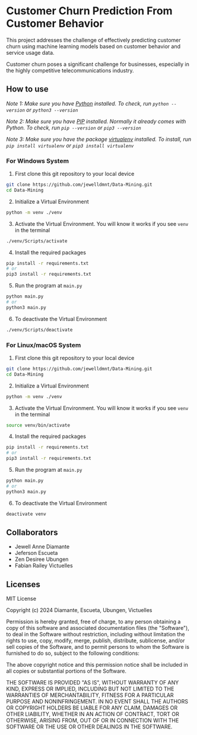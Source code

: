 # Customer Churn Prediction From Customer Behavior

This project addresses the challenge of effectively predicting customer churn using machine learning models based on customer behavior and service usage data.

Customer churn poses a significant challenge for businesses, especially in the highly competitive telecommunications industry.

## How to use

*Note 1: Make sure you have [Python](https://www.python.org/downloads/) installed. To check, run `python --version` or `python3 --version`*

*Note 2: Make sure you have [PIP](https://pypi.org/project/pip/) installed. Normally it already comes with Python. To check, run `pip --version` or `pip3 --version`*

*Note 3: Make sure you have the package [virtualenv](https://docs.python.org/3/library/venv.html) installed. To install, run `pip install virtualenv` or `pip3 install virtualenv`*

### For Windows System

1. First clone this git repository to your local device
```bash
git clone https://github.com/jewelldmnt/Data-Mining.git
cd Data-Mining
```

2. Initialize a Virtual Environment
```bash
python -m venv ./venv
```

3. Activate the Virtual Environment. You will know it works if you see `venv` in the terminal
```bash
./venv/Scripts/activate
```

4. Install the required packages
```bash
pip install -r requirements.txt
# or
pip3 install -r requirements.txt
```

5. Run the program at `main.py`
```bash
python main.py
# or
python3 main.py
```

6. To deactivate the Virtual Environment
```bash
./venv/Scripts/deactivate
```


### For Linux/macOS System
1. First clone this git repository to your local device
```bash
git clone https://github.com/jewelldmnt/Data-Mining.git
cd Data-Mining
```

2. Initialize a Virtual Environment
```bash
python -m venv ./venv
```

3. Activate the Virtual Environment. You will know it works if you see `venv` in the terminal
```bash
source venv/bin/activate
```

4. Install the required packages
```bash
pip install -r requirements.txt
# or
pip3 install -r requirements.txt
```

5. Run the program at `main.py`
```bash
python main.py
# or
python3 main.py
```

6. To deactivate the Virtual Environment
```bash
deactivate venv
```


## Collaborators

- Jewell Anne Diamante
- Jeferson Escueta
- Zen Desiree Ubungen
- Fabian Railey Victuelles


## Licenses

MIT License

Copyright (c) 2024 Diamante, Escueta, Ubungen, Victuelles

Permission is hereby granted, free of charge, to any person obtaining a copy of this software and associated documentation files (the "Software"), to deal in the Software without restriction, including without limitation the rights to use, copy, modify, merge, publish, distribute, sublicense, and/or sell copies of the Software, and to permit persons to whom the Software is furnished to do so, subject to the following conditions:

The above copyright notice and this permission notice shall be included in all copies or substantial portions of the Software.

THE SOFTWARE IS PROVIDED "AS IS", WITHOUT WARRANTY OF ANY KIND, EXPRESS OR IMPLIED, INCLUDING BUT NOT LIMITED TO THE WARRANTIES OF MERCHANTABILITY, FITNESS FOR A PARTICULAR PURPOSE AND NONINFRINGEMENT. IN NO EVENT SHALL THE AUTHORS OR COPYRIGHT HOLDERS BE LIABLE FOR ANY CLAIM, DAMAGES OR OTHER LIABILITY, WHETHER IN AN ACTION OF CONTRACT, TORT OR OTHERWISE, ARISING FROM, OUT OF OR IN CONNECTION WITH THE SOFTWARE OR THE USE OR OTHER DEALINGS IN THE SOFTWARE.